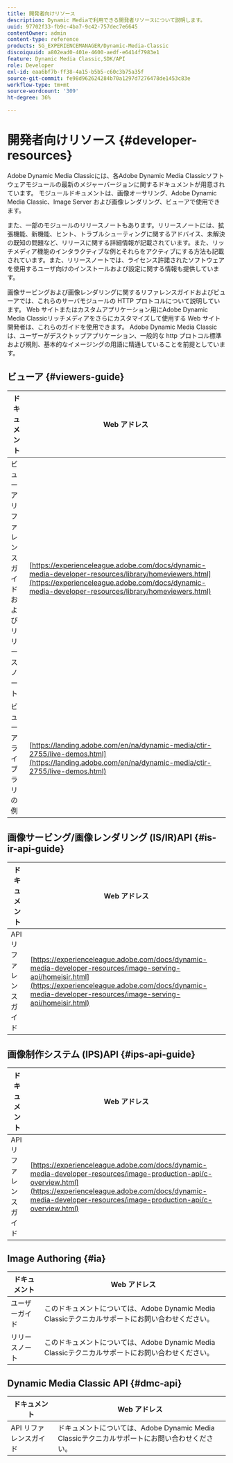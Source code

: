 ```yaml
---
title: 開発者向けリソース
description: Dynamic Mediaで利用できる開発者リソースについて説明します。
uuid: 97702f33-fb9c-4ba7-9c42-757dec7e6645
contentOwner: admin
content-type: reference
products: SG_EXPERIENCEMANAGER/Dynamic-Media-Classic
discoiquuid: a802ead0-401e-4600-aedf-e6414f7983e1
feature: Dynamic Media Classic,SDK/API
role: Developer
exl-id: eaa6bf7b-ff38-4a15-b5b5-c60c3b75a35f
source-git-commit: fe98d962624284b70a1297d7276478de1453c83e
workflow-type: tm+mt
source-wordcount: '309'
ht-degree: 36%

---
```


# 開発者向けリソース {#developer-resources}

Adobe Dynamic Media Classicには、各Adobe Dynamic Media Classicソフトウェアモジュールの最新のメジャーバージョンに関するドキュメントが用意されています。 モジュールドキュメントは、画像オーサリング、Adobe Dynamic Media Classic、Image Server および画像レンダリング、ビューアで使用できます。

また、一部のモジュールのリリースノートもあります。リリースノートには、拡張機能、新機能、ヒント、トラブルシューティングに関するアドバイス、未解決の既知の問題など、リリースに関する詳細情報が記載されています。また、リッチメディア機能のインタラクティブな例とそれらをアクティブにする方法も記載されています。また、リリースノートでは、ライセンス許諾されたソフトウェアを使用するユーザ向けのインストールおよび設定に関する情報も提供しています。

画像サービングおよび画像レンダリングに関するリファレンスガイドおよびビューアでは、これらのサーバモジュールの HTTP プロトコルについて説明しています。 Web サイトまたはカスタムアプリケーション用にAdobe Dynamic Media Classicリッチメディアをさらにカスタマイズして使用する Web サイト開発者は、これらのガイドを使用できます。 Adobe Dynamic Media Classicは、ユーザーがデスクトップアプリケーション、一般的な http プロトコル標準および規則、基本的なイメージングの用語に精通していることを前提としています。

## ビューア {#viewers-guide}

| ドキュメント | Web アドレス |
| --- | --- |
| ビューアリファレンスガイドおよびリリースノート | [https://experienceleague.adobe.com/docs/dynamic-media-developer-resources/library/homeviewers.html](https://experienceleague.adobe.com/docs/dynamic-media-developer-resources/library/homeviewers.html) |
| ビューアライブラリの例 | [https://landing.adobe.com/en/na/dynamic-media/ctir-2755/live-demos.html](https://landing.adobe.com/en/na/dynamic-media/ctir-2755/live-demos.html) |

## 画像サービング/画像レンダリング (IS/IR)API {#is-ir-api-guide}

| ドキュメント | Web アドレス |
| --- | --- |
| API リファレンスガイド | [https://experienceleague.adobe.com/docs/dynamic-media-developer-resources/image-serving-api/homeisir.html](https://experienceleague.adobe.com/docs/dynamic-media-developer-resources/image-serving-api/homeisir.html) |

## 画像制作システム (IPS)API {#ips-api-guide}

| ドキュメント | Web アドレス |
| --- | --- |
| API リファレンスガイド | [https://experienceleague.adobe.com/docs/dynamic-media-developer-resources/image-production-api/c-overview.html](https://experienceleague.adobe.com/docs/dynamic-media-developer-resources/image-production-api/c-overview.html) |

## Image Authoring {#ia}

| ドキュメント | Web アドレス |
| --- | --- |
| ユーザーガイド | このドキュメントについては、Adobe Dynamic Media Classicテクニカルサポートにお問い合わせください。 |
| リリースノート | このドキュメントについては、Adobe Dynamic Media Classicテクニカルサポートにお問い合わせください。 |

## Dynamic Media Classic API {#dmc-api}

| ドキュメント | Web アドレス |
| --- | --- |
| API リファレンスガイド | ドキュメントについては、Adobe Dynamic Media Classicテクニカルサポートにお問い合わせください。 |











<!-- 

**Web-to-Print**

|Document|Web address|
|--- |--- |
|Reference Guide|[https://www.adobe.com/go/learn_s7_webtoprint_en](https://www.adobe.com/go/learn_s7_webtoprint_en)| 

-->
